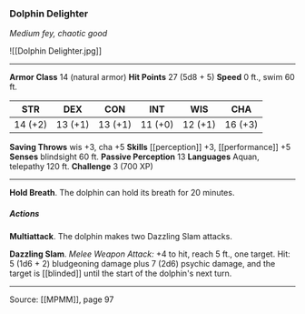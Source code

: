 ### Dolphin Delighter
_Medium fey, chaotic good_

![[Dolphin Delighter.jpg]]




---

**Armor Class** 14 (natural armor)
**Hit Points** 27 (5d8 + 5)
**Speed** 0 ft., swim 60 ft.

| STR     | DEX     | CON     | INT     | WIS     | CHA     |
|---------|---------|---------|---------|---------|---------|
| 14 (+2) | 13 (+1) | 13 (+1) | 11 (+0) | 12 (+1) | 16 (+3) |

**Saving Throws** wis +3, cha +5
**Skills** [[perception]] +3, [[performance]] +5
**Senses** blindsight 60 ft.
**Passive Perception** 13
**Languages** Aquan, telepathy 120 ft.
**Challenge** 3 (700 XP)

---

**Hold Breath**. The dolphin can hold its breath for 20 minutes.

##### Actions
**Multiattack**. The dolphin makes two Dazzling Slam attacks.

**Dazzling Slam**. _Melee Weapon Attack:_ +4 to hit, reach 5 ft., one target. Hit: 5 (1d6 + 2) bludgeoning damage plus 7 (2d6) psychic damage, and the target is [[blinded]] until the start of the dolphin's next turn.


---

Source: [[MPMM]], page 97